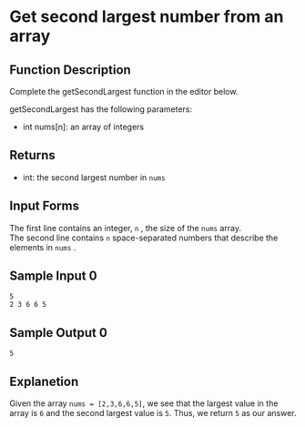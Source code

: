 # **Get second largest number from an array**

## **Function Description**

Complete the getSecondLargest function in the editor below.

getSecondLargest has the following parameters:

- int nums[n]: an array of integers

## **Returns**

- int: the second largest number in `nums`

## **Input Forms**

The first line contains an integer, `n` , the size of the `nums` array. <br>
The second line contains `n` space-separated numbers that describe the elements in `nums` .

## **Sample Input 0**

```
5
2 3 6 6 5
```

## **Sample Output 0**

```
5
```

## **Explanetion**

Given the array `nums = [2,3,6,6,5]`, we see that the largest value in the array is `6` and the second largest value is `5`. Thus, we return `5` as our answer.
